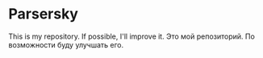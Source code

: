 # Parsersky
This is my repository. If possible, I'll improve it. Это мой репозиторий. По возможности буду улучшать его.
